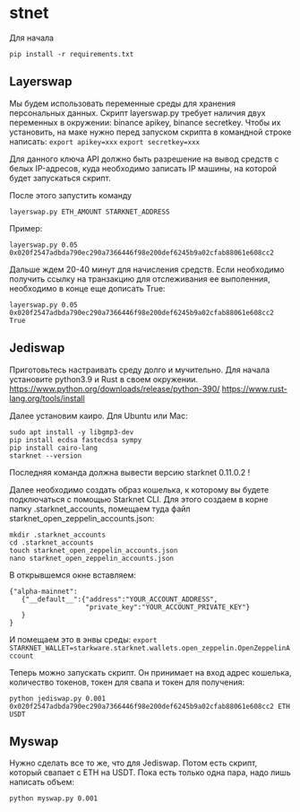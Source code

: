 # stnet

Для начала 
```
pip install -r requirements.txt
```

## Layerswap
Мы будем использовать переменные среды для хранения персональных данных. Скрипт layerswap.py требует наличия двух переменных в окружении: binance apikey, binance secretkey.
Чтобы их установить, на маке нужно перед запуском скрипта в командной строке написать: 
```export apikey=xxx```
```export secretkey=xxx```

Для данного ключа API должно быть разрешение на вывод средств с белых IP-адресов, куда необходимо записать IP машины, на которой будет запускаться скрипт. 

После этого запустить команду
``` 
layerswap.py ETH_AMOUNT STARKNET_ADDRESS 
```
Пример:
``` 
layerswap.py 0.05 0x020f2547adbda790ec290a7366446f98e200def6245b9a02cfab88061e608cc2  
```

Дальше ждем 20-40 минут для начисления средств. Если необходимо получить ссылку на транзакцию для отслеживания ее выполенния, необходимо в конце еще дописать True:
``` 
layerswap.py 0.05 0x020f2547adbda790ec290a7366446f98e200def6245b9a02cfab88061e608cc2 True
```

## Jediswap
Приготовьтесь настраивать среду долго и мучительно. Для начала установите python3.9 и Rust в своем окружении. 
https://www.python.org/downloads/release/python-390/
https://www.rust-lang.org/tools/install

Далее установим каиро. Для Ubuntu или Mac:
```
sudo apt install -y libgmp3-dev
pip install ecdsa fastecdsa sympy
pip install cairo-lang
starknet --version
```
Последняя команда должна вывести версию starknet 0.11.0.2 !

Далее необходимо создать образ кошелька, к которому вы будете подключаться с помощью Starknet CLI. Для этого создаем в корне папку .starknet_accounts, помещаем туда файл starknet_open_zeppelin_accounts.json:
```
mkdir .starknet_accounts
cd .starknet_accounts
touch starknet_open_zeppelin_accounts.json
nano starknet_open_zeppelin_accounts.json 
```
В открывшемся окне вставляем:
```
{"alpha-mainnet":
   {"__default__":{"address":"YOUR_ACCOUNT_ADDRESS",
                   "private_key":"YOUR_ACCOUNT_PRIVATE_KEY"}
   }
}
```
И помещаем это в энвы среды: ```export STARKNET_WALLET=starkware.starknet.wallets.open_zeppelin.OpenZeppelinAccount```

Теперь можно запускать скрипт. Он принимает на вход адрес кошелька, количество токенов, токен для свапа и токен для получения:
```
python jediswap.py 0.001 0x020f2547adbda790ec290a7366446f98e200def6245b9a02cfab88061e608cc2 ETH USDT
```

## Myswap

Нужно сделать все то же, что для Jediswap.
Потом есть скрипт, который свапает с ETH на USDT. Пока есть только одна пара, надо лишь написать объем:
```
python myswap.py 0.001
```
